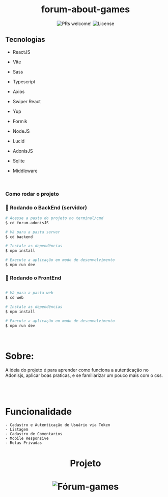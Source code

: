 <h1 align="center">
  forum-about-games
</h1>

<p align="center">
 <img src="https://img.shields.io/static/v1?label=PRs&message=welcome&color=49AA26&labelColor=000000" alt="PRs welcome!" />

  <img alt="License" src="https://img.shields.io/static/v1?label=license&message=MIT&color=49AA26&labelColor=000000">
</p>

## Tecnologias

- ReactJS
- Vite
- Sass
- Typescript
- Axios
- Swiper React
- Yup
- Formik

- NodeJS
- Lucid
- AdonisJS
- Sqlite
- Middleware

</br>

### Como rodar o projeto

### 🎲 Rodando o BackEnd (servidor)

```bash
# Acesse a pasta do projeto no terminal/cmd
$ cd forum-adonisJS

# Vá para a pasta server
$ cd backend

# Instale as dependências
$ npm install

# Execute a aplicação em modo de desenvolvimento
$ npm run dev

```

### 🎲 Rodando o FrontEnd

```bash

# Vá para a pasta web
$ cd web

# Instale as dependências
$ npm install

# Execute a aplicação em modo de desenvolvimento
$ npm run dev

```

</br>

# Sobre:

<p>
    A ideia do projeto é para aprender como funciona a autenticação no Adonisjs, aplicar boas praticas, e se familiarizar um pouco mais com o css.
</p>

</br>

</br>

# Funcionalidade
    - Cadastro e Autenticação de Usuário via Token
    - Listagem
    - Cadastro de Comentarios
    - Mobile Responsive
    - Rotas Privadas

<h1 align="center"> 
	Projeto
</h1>

<h1 align="center">
  <img alt="Fórum-games" title="#Fórum-games" src="" />
</h1>
